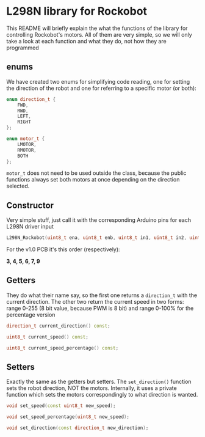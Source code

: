 # L298N library for Rockobot
This README will briefly explain the what the functions of the library for controlling Rockobot's motors. All of them are very simple, so we will only take a look at each function and what they do, not how they are programmed

## enums
We have created two enums for simplifying code reading, one for setting the direction of the robot and one for referring to a specific motor (or both):

```c++
enum direction_t {
	FWD,
	RWD,
	LEFT,
	RIGHT
};

enum motor_t {
	LMOTOR,
	RMOTOR,
	BOTH
};
```

```motor_t``` does not need to be used outside the class, because the public functions always set both motors at once depending on the direction selected.

## Constructor
Very simple stuff, just call it with the corresponding Arduino pins for each L298N driver input
```c++
L298N_Rockobot(uint8_t ena, uint8_t enb, uint8_t in1, uint8_t in2, uint8_t in3, uint8_t in4);
```
For the v1.0 PCB it's this order (respectively):

**3, 4, 5, 6, 7, 9**

## Getters
They do what their name say, so the first one returns a ```direction_t``` with the current direction. 
The other two return the current speed in two forms: range 0-255 (8 bit value, because PWM is 8 bit) and range 0-100% for the percentage version
```c++
direction_t current_direction() const;

uint8_t current_speed() const;

uint8_t current_speed_percentage() const;
```
## Setters
Exactly the same as the getters but setters. The ```set_direction()``` function sets the robot direction, NOT the motors. 
Internally, it uses a private function which sets the motors correspondingly to what direction is wanted.
```c++
void set_speed(const uint8_t new_speed);

void set_speed_percentage(uint8_t new_speed);

void set_direction(const direction_t new_direction);
```
